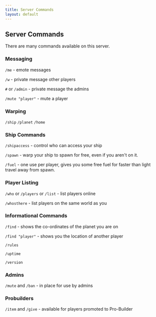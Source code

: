 ```yaml
---
title: Server Commands
layout: default
---
```


## Server Commands

There are many commands available on this server.

### Messaging

`/me` - emote messages

`/w` - private message other players

`#` or `/admin` - private message the admins

`/mute "player"` - mute a player

### Warping

`/ship`
`/planet`
`/home`

### Ship Commands

`/shipaccess` - control who can access your ship

`/spawn` - warp your ship to spawn for free, even if you aren't on it.

`/fuel` - one use per player, gives you some free fuel for faster than light travel away from spawn.

### Player Listing

`/who` or `/players` or `/list` - list players online

`/whosthere` - list players on the same world as you

### Informational Commands

`/find` - shows the co-ordinates of the planet you are on

`/find "player"` - shows you the location of another player

`/rules`

`/uptime`

`/version`

### Admins

`/mute` and `/ban` -  in place for use by admins

### Probuilders

`/item` and `/give` - available for players promoted to Pro-Builder
